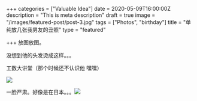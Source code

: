 +++
categories = ["Valuable Idea"]
date = 2020-05-09T16:00:00Z
description = "This is meta description"
draft = true
image = "/images/featured-post/post-3.jpg"
tags = ["Photos", "birthday"]
title = "单纯放几张我男友的丑照"
type = "featured"

+++
放图放图。

没想到他的头发烫成这样。。。

工数大讲堂（那个时候还不认识他 嘿嘿）

![](/images/_MG_0508.JPG)

一脸严肃。好像是在日本。。。![](/images/wsb.JPG)